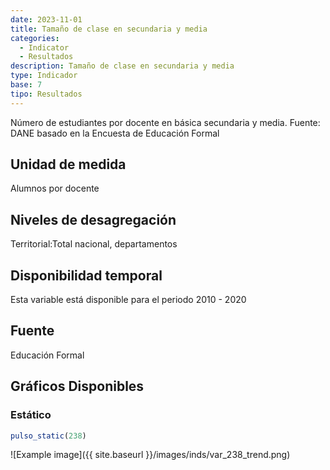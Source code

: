 ```yaml
---
date: 2023-11-01
title: Tamaño de clase en secundaria y media
categories:
  - Indicator
  - Resultados
description: Tamaño de clase en secundaria y media
type: Indicador
base: 7
tipo: Resultados
--- 
```


Número de estudiantes por docente en básica secundaria y media.
Fuente: DANE basado en la Encuesta de Educación Formal

## Unidad de medida
Alumnos por docente

## Niveles de desagregación
Territorial:Total nacional, departamentos

## Disponibilidad temporal
Esta variable está disponible para el periodo 2010 - 2020

## Fuente
Educación Formal

## Gráficos Disponibles

### Estático

``` R
pulso_static(238)
```

![Example image]({{ site.baseurl }}/images/inds/var_238_trend.png)